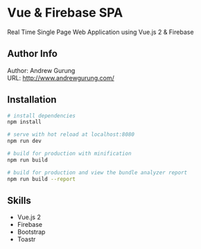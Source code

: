 # Vue & Firebase SPA
Real Time Single Page Web Application using Vue.js 2 & Firebase

Author Info
-----------
Author: Andrew Gurung <br>
URL: http://www.andrewgurung.com/

Installation
------------
``` bash
# install dependencies
npm install

# serve with hot reload at localhost:8080
npm run dev

# build for production with minification
npm run build

# build for production and view the bundle analyzer report
npm run build --report
```

Skills
-------
- Vue.js 2
- Firebase
- Bootstrap
- Toastr
